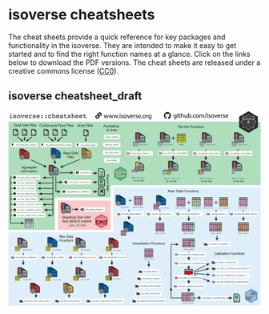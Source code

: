 
# isoverse cheatsheets

The cheat sheets provide a quick reference for key packages and
functionality in the isoverse. They are intended to make it easy to get
started and to find the right function names at a glance. Click on the
links below to download the PDF versions. The cheat sheets are released
under a creative commons license
([CC0](LICENSE.md)).

## isoverse cheatsheet\_draft

<a href="https://www.github.com/isoverse/cheatsheets/raw/master/PDF/isoverse_cheatsheet_draft.pdf"><img src="PNG/isoverse_cheatsheet_draft.png" width="600"></a>
